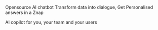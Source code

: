 Opensource AI chatbot 
Transform data into dialogue,
Get Personalised answers in a Znap

AI copilot for you, your team and your users